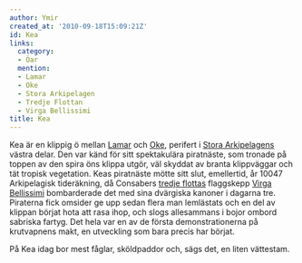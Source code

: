 ```yaml
---
author: Ymir
created_at: '2010-09-18T15:09:21Z'
id: Kea
links:
  category:
  - Öar
  mention:
  - Lamar
  - Oke
  - Stora Arkipelagen
  - Tredje Flottan
  - Virga Bellissimi
title: Kea
---
```


Kea är en klippig ö mellan [Lamar] och [Oke], perifert i [Stora Arkipelagens] västra delar. Den var
känd för sitt spektakulära piratnäste, som tronade på toppen av den spira öns klippa utgör, väl
skyddat av branta klippväggar och tät tropisk vegetation. Keas piratnäste mötte sitt slut,
emellertid, år 10047 Arkipelagisk tideräkning, då Consabers [tredje flottas] flaggskepp [Virga
Bellissimi] bombarderade det med sina dvärgiska kanoner i dagarna tre. Piraterna fick omsider ge upp
sedan flera man lemlästats och en del av klippan börjat hota att rasa ihop, och slogs allesammans i
bojor ombord sabriska fartyg. Det hela var en av de första demonstrationerna på krutvapnens makt, en
utveckling som bara precis har börjat.

På Kea idag bor mest fåglar, sköldpaddor och, sägs det, en liten vättestam.

  [Lamar]: Lamar
  [Oke]: Oke
  [Stora Arkipelagens]: Stora_Arkipelagen
  [tredje flottas]: Tredje_Flottan
  [Virga Bellissimi]: Virga_Bellissimi